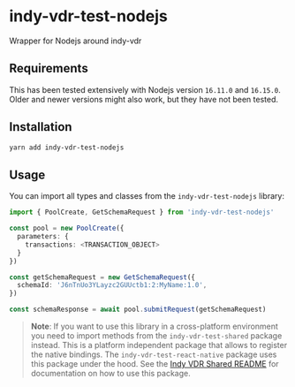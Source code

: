 # indy-vdr-test-nodejs

Wrapper for Nodejs around indy-vdr

## Requirements

This has been tested extensively with Nodejs version `16.11.0` and `16.15.0`.
Older and newer versions might also work, but they have not been tested.

## Installation

```sh
yarn add indy-vdr-test-nodejs
```

## Usage

You can import all types and classes from the `indy-vdr-test-nodejs` library:

```typescript
import { PoolCreate, GetSchemaRequest } from 'indy-vdr-test-nodejs'

const pool = new PoolCreate({
  parameters: {
    transactions: <TRANSACTION_OBJECT>
  }
})

const getSchemaRequest = new GetSchemaRequest({
  schemaId: 'J6nTnUo3YLayzc2GUUctb1:2:MyName:1.0',
})

const schemaResponse = await pool.submitRequest(getSchemaRequest)
```

> **Note**: If you want to use this library in a cross-platform environment you need to import methods from the `indy-vdr-test-shared` package instead. This is a platform independent package that allows to register the native bindings. The `indy-vdr-test-react-native` package uses this package under the hood. See the [Indy VDR Shared README](https://github.com/hyperledger/indy-vdr/tree/main/wrappers/javascript/shared/README.md) for documentation on how to use this package.
